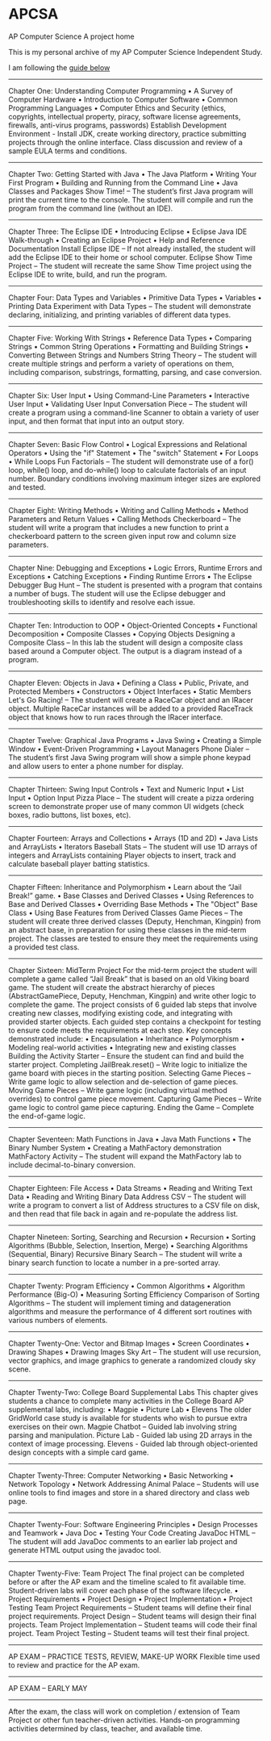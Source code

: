# APCSA
AP Computer Science A project home

This is my personal archive of my AP Computer Science Independent Study.

I am following the [guide below](http://www.homeschoolprogramming.com/teencoder/ap/Teencoder_JP_CS_A_Syllabus.pdf)

 ---
Chapter One: Understanding Computer
Programming
• A Survey of Computer Hardware
• Introduction to Computer Software
• Common Programming Languages
• Computer Ethics and Security (ethics,
copyrights, intellectual property, piracy,
software license agreements, firewalls,
anti-virus programs, passwords)
Establish Development
Environment - Install JDK,
create working directory, practice
submitting projects through the
online interface.
Class discussion and review of a
sample EULA terms and
conditions.

 ---
Chapter Two: Getting Started with Java
• The Java Platform
• Writing Your First Program
• Building and Running from the
Command Line
• Java Classes and Packages
Show Time! – The student’s first
Java program will print the current
time to the console. The student
will compile and run the program
from the command line (without
an IDE).

 ---
Chapter Three: The Eclipse IDE
• Introducing Eclipse
• Eclipse Java IDE Walk-through
• Creating an Eclipse Project
• Help and Reference Documentation
Install Eclipse IDE – If not
already installed, the student will
add the Eclipse IDE to their
home or school computer.
Eclipse Show Time Project –
The student will recreate the same
Show Time project using the
Eclipse IDE to write, build, and
run the program.

 ---
Chapter Four: Data Types and Variables
• Primitive Data Types
• Variables
• Printing Data
Experiment with Data Types –
The student will demonstrate
declaring, initializing, and printing
variables of different data types.

 ---
Chapter Five: Working With Strings
• Reference Data Types
• Comparing Strings
• Common String Operations
• Formatting and Building Strings
• Converting Between Strings and
Numbers
String Theory – The student will
create multiple strings and
perform a variety of operations on
them, including comparison,
substrings, formatting, parsing,
and case conversion.

 ---
Chapter Six: User Input
• Using Command-Line Parameters
• Interactive User Input
• Validating User Input
Conversation Piece – The
student will create a program
using a command-line Scanner to
obtain a variety of user input, and
then format that input into an
output story.

 ---
Chapter Seven: Basic Flow Control
• Logical Expressions and Relational
Operators
• Using the "if" Statement
• The "switch" Statement
• For Loops
• While Loops
Fun Factorials – The student will
demonstrate use of a for() loop,
while() loop, and do-while() loop
to calculate factorials of an input
number. Boundary conditions
involving maximum integer sizes
are explored and tested.

 ---
Chapter Eight: Writing Methods
• Writing and Calling Methods
• Method Parameters and Return Values
• Calling Methods
Checkerboard – The student will
write a program that includes a
new function to print a
checkerboard pattern to the
screen given input row and
column size parameters.

 ---
Chapter Nine: Debugging and Exceptions
• Logic Errors, Runtime Errors and
Exceptions
• Catching Exceptions
• Finding Runtime Errors
• The Eclipse Debugger
Bug Hunt – The student is
presented with a program that
contains a number of bugs. The
student will use the Eclipse
debugger and troubleshooting
skills to identify and resolve each
issue.

 ---
Chapter Ten: Introduction to OOP
• Object-Oriented Concepts
• Functional Decomposition
• Composite Classes
• Copying Objects
Designing a Composite Class –
In this lab the student will design
a composite class based around a
Computer object. The output is a
diagram instead of a program.

 ---
Chapter Eleven: Objects in Java
• Defining a Class
• Public, Private, and Protected Members
• Constructors
• Object Interfaces
• Static Members
Let's Go Racing! – The student
will create a RaceCar object and
an IRacer object. Multiple
RaceCar instances will be added to
a provided RaceTrack object that
knows how to run races through
the IRacer interface.

 ---
Chapter Twelve: Graphical Java Programs
• Java Swing
• Creating a Simple Window
• Event-Driven Programming
• Layout Managers
Phone Dialer – The student’s
first Java Swing program will
show a simple phone keypad and
allow users to enter a phone
number for display.

 ---
Chapter Thirteen: Swing Input Controls
• Text and Numeric Input
• List Input
• Option Input
Pizza Place – The student will
create a pizza ordering screen to
demonstrate proper use of many
common UI widgets (check
boxes, radio buttons, list boxes,
etc).

 ---
Chapter Fourteen: Arrays and Collections
• Arrays (1D and 2D)
• Java Lists and ArrayLists
• Iterators
Baseball Stats – The student will
use 1D arrays of integers and
ArrayLists containing Player
objects to insert, track and
calculate baseball player batting
statistics.

 ---
Chapter Fifteen: Inheritance and Polymorphism
• Learn about the “Jail Break!” game.
• Base Classes and Derived Classes
• Using References to Base and Derived
Classes
• Overriding Base Methods
• The "Object" Base Class
• Using Base Features from Derived
Classes
Game Pieces – The student will
create three derived classes
(Deputy, Henchman, Kingpin)
from an abstract base, in
preparation for using these classes
in the mid-term project. The
classes are tested to ensure they
meet the requirements using a
provided test class.

 ---
Chapter Sixteen: MidTerm Project
For the mid-term project the student will
complete a game called “Jail Break” that is based
on an old Viking board game. The student will
create the abstract hierarchy of pieces
(AbstractGamePiece, Deputy, Henchman,
Kingpin) and write other logic to complete the
game. The project consists of 6 guided lab steps
that involve creating new classes, modifying
existing code, and integrating with provided
starter objects. Each guided step contains a
checkpoint for testing to ensure code meets the
requirements at each step.
Key concepts demonstrated include:
• Encapsulation
• Inheritance
• Polymorphism
• Modeling real-world activities
• Integrating new and existing classes
Building the Activity Starter –
Ensure the student can find and
build the starter project.
Completing JailBreak.reset() –
Write logic to initialize the game
board with pieces in the starting
position.
Selecting Game Pieces – Write
game logic to allow selection and
de-selection of game pieces.
Moving Game Pieces – Write
game logic (including virtual
method overrides) to control
game piece movement.
Capturing Game Pieces – Write
game logic to control game piece
capturing.
Ending the Game – Complete
the end-of-game logic.

 ---
Chapter Seventeen: Math Functions in Java
• Java Math Functions
• The Binary Number System
• Creating a MathFactory demonstration
MathFactory Activity – The
student will expand the
MathFactory lab to include
decimal-to-binary conversion.

 ---
Chapter Eighteen: File Access
• Data Streams
• Reading and Writing Text Data
• Reading and Writing Binary Data
Address CSV – The student will
write a program to convert a list
of Address structures to a CSV
file on disk, and then read that file
back in again and re-populate the
address list.

 ---
Chapter Nineteen: Sorting, Searching and
Recursion
• Recursion
• Sorting Algorithms (Bubble, Selection,
Insertion, Merge)
• Searching Algorithms (Sequential,
Binary)
Recursive Binary Search – The
student will write a binary search
function to locate a number in a
pre-sorted array.

 ---
Chapter Twenty: Program Efficiency
• Common Algorithms
• Algorithm Performance (Big-O)
• Measuring Sorting Efficiency
Comparison of Sorting
Algorithms – The student will
implement timing and datageneration
algorithms and
measure the performance of 4
different sort routines with
various numbers of elements.

 ---
Chapter Twenty-One: Vector and Bitmap
Images
• Screen Coordinates
• Drawing Shapes
• Drawing Images
Sky Art – The student will use
recursion, vector graphics, and
image graphics to generate a
randomized cloudy sky scene.

 ---
Chapter Twenty-Two: College Board
Supplemental Labs
This chapter gives students a chance to complete
many activities in the College Board AP
supplemental labs, including:
• Magpie
• Picture Lab
• Elevens
The older GridWorld case study is available for
students who wish to pursue extra exercises on
their own.
Magpie Chatbot – Guided lab
involving string parsing and
manipulation.
Picture Lab - Guided lab using
2D arrays in the context of image
processing.
Elevens - Guided lab through
object-oriented design concepts
with a simple card game.

 ---
Chapter Twenty-Three: Computer Networking
• Basic Networking
• Network Topology
• Network Addressing
Animal Palace – Students will
use online tools to find images
and store in a shared directory and
class web page.

 ---
Chapter Twenty-Four: Software Engineering
Principles
• Design Processes and Teamwork
• Java Doc
• Testing Your Code
Creating JavaDoc HTML – The
student will add JavaDoc
comments to an earlier lab project
and generate HTML output using
the javadoc tool.

 ---
Chapter Twenty-Five: Team Project
The final project can be completed before or
after the AP exam and the timeline scaled to fit
available time. Student-driven labs will cover
each phase of the software lifecycle.
• Project Requirements
• Project Design
• Project Implementation
• Project Testing
Team Project Requirements –
Student teams will define their
final project requirements.
Project Design – Student teams
will design their final projects.
Team Project Implementation
– Student teams will code their
final project.
Team Project Testing – Student
teams will test their final project.

 ---
AP EXAM – PRACTICE TESTS, REVIEW,
MAKE-UP WORK
Flexible time used to review and
practice for the AP exam.

 ---
AP EXAM – EARLY MAY

 ---
After the exam, the class will work on
completion / extension of Team Project or
other fun teacher-driven activities.
Hands-on programming activities
determined by class, teacher, and
available time.
